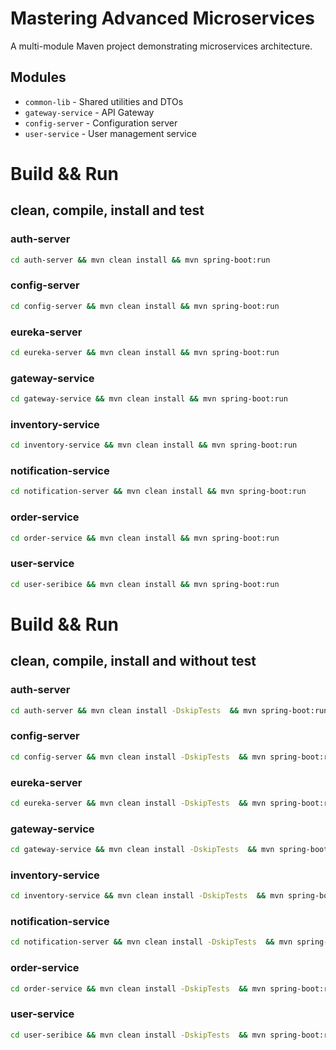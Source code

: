 # Mastering Advanced Microservices

A multi-module Maven project demonstrating microservices architecture.

## Modules
- `common-lib` - Shared utilities and DTOs
- `gateway-service` - API Gateway
- `config-server` - Configuration server
- `user-service` - User management service

# Build && Run 
## clean, compile, install and test
### auth-server
```bash
cd auth-server && mvn clean install && mvn spring-boot:run
```

### config-server
```bash
cd config-server && mvn clean install && mvn spring-boot:run
```

### eureka-server
```bash
cd eureka-server && mvn clean install && mvn spring-boot:run
```

### gateway-service
```bash
cd gateway-service && mvn clean install && mvn spring-boot:run
```

### inventory-service
```bash
cd inventory-service && mvn clean install && mvn spring-boot:run
```

### notification-service
```bash
cd notification-server && mvn clean install && mvn spring-boot:run
```

### order-service
```bash
cd order-service && mvn clean install && mvn spring-boot:run
```

### user-service
```bash
cd user-seribice && mvn clean install && mvn spring-boot:run
```

# Build && Run
## clean, compile, install and without test
### auth-server
```bash
cd auth-server && mvn clean install -DskipTests  && mvn spring-boot:run
```

### config-server
```bash
cd config-server && mvn clean install -DskipTests  && mvn spring-boot:run
```

### eureka-server
```bash
cd eureka-server && mvn clean install -DskipTests  && mvn spring-boot:run
```

### gateway-service
```bash
cd gateway-service && mvn clean install -DskipTests  && mvn spring-boot:run
```

### inventory-service
```bash
cd inventory-service && mvn clean install -DskipTests  && mvn spring-boot:run
```

### notification-service
```bash
cd notification-server && mvn clean install -DskipTests  && mvn spring-boot:run
```

### order-service
```bash
cd order-service && mvn clean install -DskipTests  && mvn spring-boot:run
```

### user-service
```bash
cd user-seribice && mvn clean install -DskipTests  && mvn spring-boot:run
```

